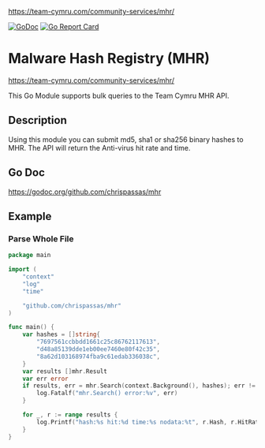 https://team-cymru.com/community-services/mhr/


[![GoDoc](https://godoc.org/github.com/chrispassas/mhr?status.svg)](https://godoc.org/github.com/chrispassas/mhr)
[![Go Report Card](https://goreportcard.com/badge/github.com/chrispassas/mhr)](https://goreportcard.com/report/github.com/chrispassas/mhr)


# Malware Hash Registry (MHR) 
https://team-cymru.com/community-services/mhr/

This Go Module supports bulk queries to the Team Cymru MHR API.

## Description
Using this module you can submit md5, sha1 or sha256 binary hashes to MHR. The API will return the Anti-virus hit rate and time.

## Go Doc
https://godoc.org/github.com/chrispassas/mhr



## Example

### Parse Whole File
```go
package main

import (
	"context"
	"log"
	"time"

	"github.com/chrispassas/mhr"
)

func main() {
	var hashes = []string{
		"7697561ccbbdd1661c25c86762117613",
		"d48a85139dde1eb00ee7460e80f42c35",
		"8a62d103168974fba9c61edab336038c",
	}
	var results []mhr.Result
	var err error
	if results, err = mhr.Search(context.Background(), hashes); err != nil {
		log.Fatalf("mhr.Search() error:%v", err)
	}

	for _, r := range results {
		log.Printf("hash:%s hit:%d time:%s nodata:%t", r.Hash, r.HitRate, r.Timestamp.Format(time.RFC3339), r.NoData)
	}
}

```

